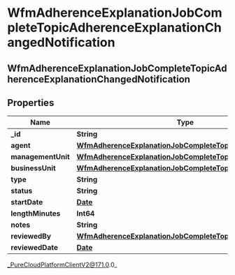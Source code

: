 # WfmAdherenceExplanationJobCompleteTopicAdherenceExplanationChangedNotification

## WfmAdherenceExplanationJobCompleteTopicAdherenceExplanationChangedNotification

## Properties

|Name | Type | Description | Notes|
|------------ | ------------- | ------------- | -------------|
| **_id** | **String** |  | [optional] |
| **agent** | [**WfmAdherenceExplanationJobCompleteTopicUserReference**](WfmAdherenceExplanationJobCompleteTopicUserReference) |  | [optional] |
| **managementUnit** | [**WfmAdherenceExplanationJobCompleteTopicManagementUnit**](WfmAdherenceExplanationJobCompleteTopicManagementUnit) |  | [optional] |
| **businessUnit** | [**WfmAdherenceExplanationJobCompleteTopicBusinessUnit**](WfmAdherenceExplanationJobCompleteTopicBusinessUnit) |  | [optional] |
| **type** | **String** |  | [optional] |
| **status** | **String** |  | [optional] |
| **startDate** | [**Date**](Date) |  | [optional] |
| **lengthMinutes** | **Int64** |  | [optional] |
| **notes** | **String** |  | [optional] |
| **reviewedBy** | [**WfmAdherenceExplanationJobCompleteTopicUserReference**](WfmAdherenceExplanationJobCompleteTopicUserReference) |  | [optional] |
| **reviewedDate** | [**Date**](Date) |  | [optional] |



_PureCloudPlatformClientV2@171.0.0_
